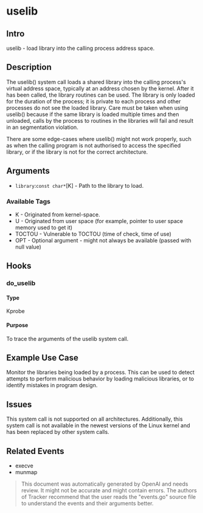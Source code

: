 
# uselib

## Intro
uselib - load library into the calling process address space.

## Description
The uselib() system call loads a shared library into the calling process's virtual address space, typically at an address chosen by the kernel. After it has been called, the library routines can be used. The library is only loaded for the duration of the process; it is private to each process and other processes do not see the loaded library. Care must be taken when using uselib() because if the same library is loaded multiple times and then unloaded, calls by the process to routines in the libraries will fail and result in an segmentation violation.

There are some edge-cases where uselib() might not work properly, such as when the calling program is not authorised to access the specified library, or if the library is not for the correct architecture.

## Arguments

* `library`:`const char*`[K] - Path to the library to load.

### Available Tags
* K - Originated from kernel-space.
* U - Originated from user space (for example, pointer to user space memory used to get it)
* TOCTOU - Vulnerable to TOCTOU (time of check, time of use)
* OPT - Optional argument - might not always be available (passed with null value)

## Hooks
### do_uselib
#### Type
Kprobe

#### Purpose
To trace the arguments of the uselib system call.

## Example Use Case
Monitor the libraries being loaded by a process. This can be used to detect attempts to perform malicious behavior by loading malicious libraries, or to identify mistakes in program design.

## Issues
This system call is not supported on all architectures. Additionally, this system call is not available in the newest versions of the Linux kernel and has been replaced by other system calls.

## Related Events
* execve
* munmap

> This document was automatically generated by OpenAI and needs review. It might
> not be accurate and might contain errors. The authors of Tracker recommend that
> the user reads the "events.go" source file to understand the events and their
> arguments better.

